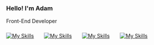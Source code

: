 ### Hello! I'm Adam
 Front-End Developer

###

[![My Skills](https://skillicons.dev/icons?i=html,css&perline=1)](https://skillicons.dev) &nbsp;&nbsp;&nbsp;&nbsp;&nbsp;
[![My Skills](https://skillicons.dev/icons?i=js,ts&perline=1)](https://skillicons.dev) &nbsp;&nbsp;&nbsp;&nbsp;&nbsp;
[![My Skills](https://skillicons.dev/icons?i=react,next&perline=1)](https://skillicons.dev) &nbsp;&nbsp;&nbsp;&nbsp;&nbsp;
[![My Skills](https://skillicons.dev/icons?i=tailwindcss,sass&perline=1)](https://skillicons.dev) &nbsp;&nbsp;&nbsp;&nbsp;&nbsp;

